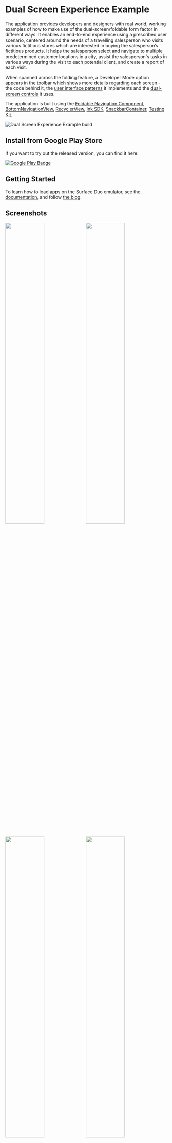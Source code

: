 # Dual Screen Experience Example

The application provides developers and designers with real world, working examples of how to make 
use of the dual-screen/foldable form factor in different ways. It enables an end-to-end experience 
using a prescribed user scenario, centered around the needs of a travelling salesperson who visits 
various fictitious stores which are interested in buying the salesperson’s fictitious products. 
It helps the salesperson select and navigate to multiple predetermined customer locations in a city, 
assist the salesperson's tasks in various ways during the visit to each potential client, and create 
a report of each visit.

When spanned across the folding feature, a Developer Mode option appears in the toolbar which shows 
more details regarding each screen - the code behind it, the [user interface patterns](https://docs.microsoft.com/dual-screen/introduction#dual-screen-app-patterns) 
it implements and the [dual-screen controls](https://docs.microsoft.com/dual-screen/android/api-reference/dualscreen-library/) it uses.

The application is built using the [Foldable Navigation Component](https://docs.microsoft.com/en-us/dual-screen/android/api-reference/dualscreen-library/navigation-component/), 
[BottomNavigationView](https://docs.microsoft.com/en-us/dual-screen/android/api-reference/dualscreen-library/bottomnavigation/surfaceduo-bottomnavigationview), 
[RecyclerView](https://docs.microsoft.com/en-us/dual-screen/android/api-reference/dualscreen-library/recyclerview/), [Ink SDK](https://docs.microsoft.com/en-us/dual-screen/android/platform/pen-ink-sdk), 
[SnackbarContainer](https://docs.microsoft.com/en-us/dual-screen/android/api-reference/dualscreen-library/snackbar), [Testing Kit](https://docs.microsoft.com/en-us/dual-screen/android/test-kit/?tabs=views).

![Dual Screen Experience Example build](https://github.com/microsoft/surface-duo-dual-screen-experience-example/workflows/Dual%20Screen%20Experience%20Example%20build/badge.svg)

## Install from Google Play Store

If you want to try out the released version, you can find it here:

[![Google Play Badge](google_play_badge.png)](https://aka.ms/DualScreenExperiencePlayStore)

## Getting Started

To learn how to load apps on the Surface Duo emulator, see the [documentation](https://docs.microsoft.com/en-us/dual-screen/android/emulator/), and follow [the blog](https://devblogs.microsoft.com/surface-duo).

## Screenshots

<img src="screenshots/dual_portrait_catalog_light.png" width=49% />
<img src="screenshots/dual_portrait_catalog.png" width=49% />

<img src="screenshots/dual_portrait_product_customize_light.png" width=49% />
<img src="screenshots/dual_portrait_product_customize.png" width=49% />

<img src="screenshots/dual_portrait_order_light.png" width=49% />
<img src="screenshots/dual_portrait_order.png" width=49% />

<img src="screenshots/dual_portrait_order_ink_light.png" width="406" />
<img src="screenshots/dual_portrait_order_ink.png" width="406" />

<img src="screenshots/dual_portrait_dev_mode_light.png" width="406" />
<img src="screenshots/dual_portrait_dev_mode.png" width="406" />

## Social links

| Blog post | Video |
|---|---|
| [Dual-screen reference app](https://devblogs.microsoft.com/surface-duo/dual-screen-reference-app/) | [Twitch #48: Dual Screen Experience sample app](https://www.youtube.com/watch?v=OQuBpejOuA8) |
| [Dual-screen app design walkthrough](https://devblogs.microsoft.com/surface-duo/dual-screen-app-design-walkthrough/) | [Twitch #56: Dual screen app design walkthrough](https://www.youtube.com/watch?v=r7JzIfzEWfM) |
| [Accessibility in a dual-screen application](https://devblogs.microsoft.com/surface-duo/accessibility-dual-screen/) | [Twitch : Accessibility on dual-screen apps](https://www.twitch.tv/videos/1476733690) |

## Related links

- [SDK open-source code](https://github.com/microsoft/surface-duo-sdk)
- [SDK samples (Kotlin)](https://github.com/microsoft/surface-duo-sdk-samples-kotlin)
- [SDK samples (Java)](https://github.com/microsoft/surface-duo-sdk-samples)
- [App samples](https://github.com/microsoft/surface-duo-app-samples)
- [Jetpack Window Manager samples](https://github.com/microsoft/surface-duo-window-manager-samples)
- [Jetpack Compose SDK](https://github.com/microsoft/surface-duo-compose-sdk/)
- [Jetpack Compose samples](https://github.com/microsoft/surface-duo-compose-samples)
- [Unity samples](https://github.com/microsoft/surface-duo-sdk-unity-samples)
- [Xamarin samples](https://github.com/microsoft/surface-duo-sdk-xamarin-samples)
- [Flutter samples](https://github.com/microsoft/surface-duo-sdk-samples-flutter)
- [React Native samples](https://github.com/microsoft/react-native-dualscreen)

## Contributing

This project welcomes contributions and suggestions. Most contributions require you to agree to a
Contributor License Agreement (CLA) declaring that you have the right to, and actually do, grant us
the rights to use your contribution. For details, visit https://cla.opensource.microsoft.com.

When you submit a pull request, a CLA bot will automatically determine whether you need to provide
a CLA and decorate the PR appropriately (e.g., status check, comment). Simply follow the instructions
provided by the bot. You will only need to do this once across all repos using our CLA.

This project has adopted the [Microsoft Open Source Code of Conduct](https://opensource.microsoft.com/codeofconduct/).
For more information see the [Code of Conduct FAQ](https://opensource.microsoft.com/codeofconduct/faq/) or
contact [opencode@microsoft.com](mailto:opencode@microsoft.com) with any additional questions or comments.

## Trademarks

This project may contain trademarks or logos for projects, products, or services. Authorized use of Microsoft trademarks or logos is subject to and must follow [Microsoft’s Trademark & Brand Guidelines](https://www.microsoft.com/en-us/legal/intellectualproperty/trademarks/usage/general). Use of Microsoft trademarks or logos in modified versions of this project must not cause confusion or imply Microsoft sponsorship. Any use of third-party trademarks or logos are subject to those third-party’s policies.

## License

Copyright (c) Microsoft Corporation.

MIT License

Permission is hereby granted, free of charge, to any person obtaining a copy of this software and associated documentation files (the "Software"), to deal in the Software without restriction, including without limitation the rights to use, copy, modify, merge, publish, distribute, sublicense, and/or sell copies of the Software, and to permit persons to whom the Software is furnished to do so, subject to the following conditions:

The above copyright notice and this permission notice shall be included in all copies or substantial portions of the Software.

THE SOFTWARE IS PROVIDED AS IS, WITHOUT WARRANTY OF ANY KIND, EXPRESS OR IMPLIED, INCLUDING BUT NOT LIMITED TO THE WARRANTIES OF MERCHANTABILITY, FITNESS FOR A PARTICULAR PURPOSE AND NONINFRINGEMENT. IN NO EVENT SHALL THE AUTHORS OR COPYRIGHT HOLDERS BE LIABLE FOR ANY CLAIM, DAMAGES OR OTHER LIABILITY, WHETHER IN AN ACTION OF CONTRACT, TORT OR OTHERWISE, ARISING FROM, OUT OF OR IN CONNECTION WITH THE SOFTWARE OR THE USE OR OTHER DEALINGS IN THE SOFTWARE.
